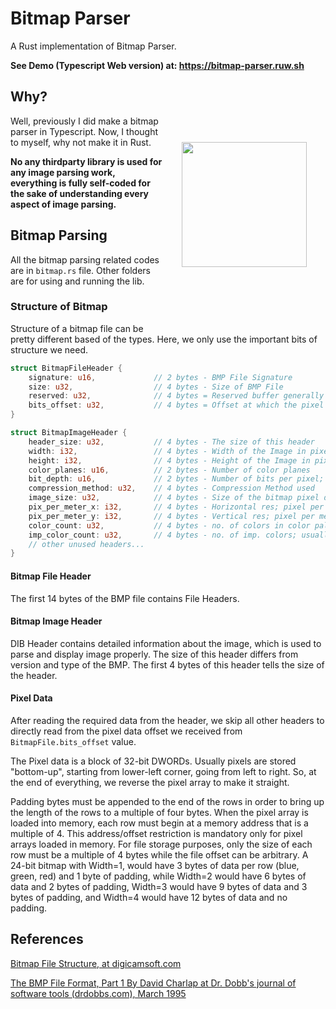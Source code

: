 # Bitmap Parser

A Rust implementation of Bitmap Parser.

**See Demo (Typescript Web version) at: https://bitmap-parser.ruw.sh**

<img src="https://rustacean.net/assets/rustacean-flat-happy.svg" width="200px" align="right" hspace="30px" vspace="100px" />

## Why?

Well, previously I did make a bitmap parser in Typescript. Now, I thought to myself, why not make it in Rust.

**No any thirdparty library is used for any image parsing work, everything is fully self-coded for the sake of understanding every aspect of image parsing.**

## Bitmap Parsing

All the bitmap parsing related codes are in `bitmap.rs` file. Other folders are for using and running the lib.

### Structure of Bitmap

Structure of a bitmap file can be pretty different based of the types. Here, we only use the important bits of structure we need.

```rs
struct BitmapFileHeader {
    signature: u16,             // 2 bytes - BMP File Signature
    size: u32,                  // 4 bytes - Size of BMP File
    reserved: u32,              // 4 bytes = Reserved buffer generally used by application creating the image
    bits_offset: u32,           // 4 bytes = Offset at which the pixel data starts
}

struct BitmapImageHeader {
    header_size: u32,           // 4 bytes - The size of this header
    width: i32,                 // 4 bytes - Width of the Image in pixels
    height: i32,                // 4 bytes - Height of the Image in pixels
    color_planes: u16,          // 2 bytes - Number of color planes
    bit_depth: u16,             // 2 bytes - Number of bits per pixel; usually 8, 16, 24 and 32
    compression_method: u32,    // 4 bytes - Compression Method used
    image_size: u32,            // 4 bytes - Size of the bitmap pixel data
    pix_per_meter_x: i32,       // 4 bytes - Horizontal res; pixel per meter (signed int)
    pix_per_meter_y: i32,       // 4 bytes - Vertical res; pixel per meter (signed int)
    color_count: u32,           // 4 bytes - no. of colors in color palette
    imp_color_count: u32,       // 4 bytes - no. of imp. colors; usually ignored
    // other unused headers...
}
```

#### **Bitmap File Header**

The first 14 bytes of the BMP file contains File Headers.

#### **Bitmap Image Header**

DIB Header contains detailed information about the image, which is used to parse and display image properly. The size of this header differs from version and type of the BMP. The first 4 bytes of this header tells the size of the header.

#### **Pixel Data**

After reading the required data from the header, we skip all other headers to directly read from the pixel data offset we received from `BitmapFile.bits_offset` value.

The Pixel data is a block of 32-bit DWORDs. Usually pixels are stored "bottom-up", starting from lower-left corner, going from left to right. So, at the end of everything, we reverse the pixel array to make it straight.

Padding bytes must be appended to the end of the rows in order to bring up the length of the rows to a multiple of four bytes. When the pixel array is loaded into memory, each row must begin at a memory address that is a multiple of 4. This address/offset restriction is mandatory only for pixel arrays loaded in memory. For file storage purposes, only the size of each row must be a multiple of 4 bytes while the file offset can be arbitrary. A 24-bit bitmap with Width=1, would have 3 bytes of data per row (blue, green, red) and 1 byte of padding, while Width=2 would have 6 bytes of data and 2 bytes of padding, Width=3 would have 9 bytes of data and 3 bytes of padding, and Width=4 would have 12 bytes of data and no padding.

## References

[Bitmap File Structure, at digicamsoft.com](https://www.digicamsoft.com/bmp/bmp.html)

[The BMP File Format, Part 1 By David Charlap at Dr. Dobb's journal of software tools (drdobbs.com), March 1995](https://drdobbs.com/architecture-and-design/the-bmp-file-format-part-1/184409517)
